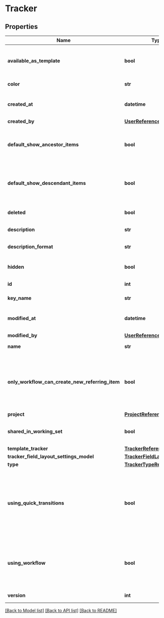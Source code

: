 # Tracker

## Properties
Name | Type | Description | Notes
------------ | ------------- | ------------- | -------------
**available_as_template** | **bool** | Indicator if the tracker can be used as a template | [optional] 
**color** | **str** | Color of the tracker | [optional] 
**created_at** | **datetime** | The date when the entity was created | [optional] 
**created_by** | [**UserReference**](UserReference.md) |  | [optional] 
**default_show_ancestor_items** | **bool** | Default Outline should show Ancestor Items or not | 
**default_show_descendant_items** | **bool** | Default Outline should show Descendant Items or not | 
**deleted** | **bool** | Indicator if the tracker is deleted | 
**description** | **str** | Description of the entity | [optional] 
**description_format** | **str** | Description format of the entity | [optional] 
**hidden** | **bool** | Indicator if the tracker is hidden | 
**id** | **int** | Id of the entity | [optional] 
**key_name** | **str** | Keyname of a tracker | [optional] 
**modified_at** | **datetime** | The date when the entity was modified | [optional] 
**modified_by** | [**UserReference**](UserReference.md) |  | [optional] 
**name** | **str** | Name of the entity | [optional] 
**only_workflow_can_create_new_referring_item** | **bool** | If true, then the only way to create new referring items is through workflow actions | 
**project** | [**ProjectReference**](ProjectReference.md) |  | [optional] 
**shared_in_working_set** | **bool** | If the tracker is shared in a WorkingSet | [optional] 
**template_tracker** | [**TrackerReference**](TrackerReference.md) |  | [optional] 
**tracker_field_layout_settings_model** | [**TrackerFieldLayoutSettings**](TrackerFieldLayoutSettings.md) |  | [optional] 
**type** | [**TrackerTypeReference**](TrackerTypeReference.md) |  | [optional] 
**using_quick_transitions** | **bool** | If true, then every transition will be executed immediately (if possible) without opening an editor for the item | 
**using_workflow** | **bool** | Should transitions and workflow actions be available in the tracker or not | 
**version** | **int** | Version of a tracker | [optional] 

[[Back to Model list]](../README.md#documentation-for-models) [[Back to API list]](../README.md#documentation-for-api-endpoints) [[Back to README]](../README.md)

